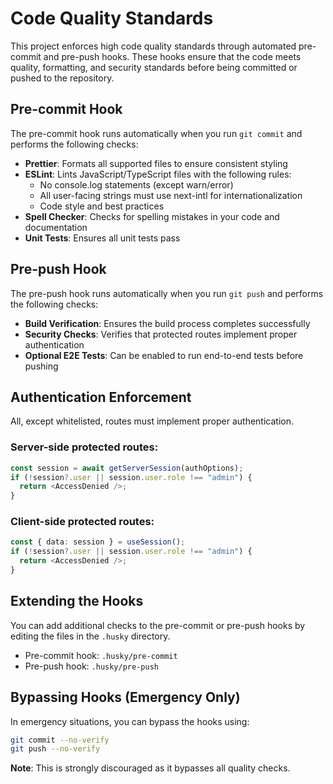 # Code Quality Standards

This project enforces high code quality standards through automated pre-commit and pre-push hooks. These hooks ensure that the code meets quality, formatting, and security standards before being committed or pushed to the repository.

## Pre-commit Hook

The pre-commit hook runs automatically when you run `git commit` and performs the following checks:

- **Prettier**: Formats all supported files to ensure consistent styling
- **ESLint**: Lints JavaScript/TypeScript files with the following rules:
  - No console.log statements (except warn/error)
  - All user-facing strings must use next-intl for internationalization
  - Code style and best practices
- **Spell Checker**: Checks for spelling mistakes in your code and documentation
- **Unit Tests**: Ensures all unit tests pass

## Pre-push Hook

The pre-push hook runs automatically when you run `git push` and performs the following checks:

- **Build Verification**: Ensures the build process completes successfully
- **Security Checks**: Verifies that protected routes implement proper authentication
- **Optional E2E Tests**: Can be enabled to run end-to-end tests before pushing

## Authentication Enforcement

All, except whitelisted, routes must implement proper authentication.

### Server-side protected routes:

```typescript
const session = await getServerSession(authOptions);
if (!session?.user || session.user.role !== "admin") {
  return <AccessDenied />;
}
```

### Client-side protected routes:

```typescript
const { data: session } = useSession();
if (!session?.user || session.user.role !== "admin") {
  return <AccessDenied />;
}
```

## Extending the Hooks

You can add additional checks to the pre-commit or pre-push hooks by editing the files in the `.husky` directory.

- Pre-commit hook: `.husky/pre-commit`
- Pre-push hook: `.husky/pre-push`

## Bypassing Hooks (Emergency Only)

In emergency situations, you can bypass the hooks using:

```bash
git commit --no-verify
git push --no-verify
```

**Note**: This is strongly discouraged as it bypasses all quality checks.
